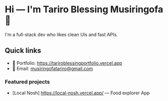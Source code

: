 # Hi — I'm Tariro Blessing Musiringofa 👋

I'm a full-stack dev who likes clean UIs and fast APIs.

## Quick links
- 🔗 Portfolio: https://tariroblessingportfolio.vercel.app
- 📨 Email: musiringofatariro@gmail.com

### Featured projects
- [Local Nosh] https://local-nosh.vercel.app/ — Food explorer App

<!-- Badges, GIFs, and images are allowed. -->
